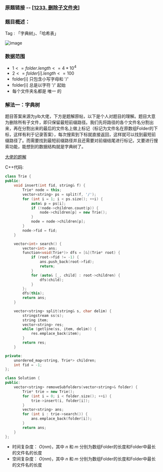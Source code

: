 ### 原题链接 -- [[1233. 删除子文件夹](https://leetcode.cn/problems/remove-sub-folders-from-the-filesystem/)]

### 题目概述：
Tag : 「字典树」、「哈希表」

![image](https://user-images.githubusercontent.com/99656524/217706277-02c3329b-209a-458c-95f2-8d4c2a558cff.png)

### 数据范围
* $1 <= folder.length <= 4 * 10^4$
* $2 <= folder[i].length <= 100$
* folder[i] 只包含小写字母和 '/'
* folder[i] 总是以字符 '/' 起始
* 每个文件夹名都是 唯一 的

### 解法一：字典树
题目答案来源为ylb大佬，下方是题解原帖，以下是个人对题目的理解。题目大意为删除所有子文件，即只保留最短前缀路径。我们先将路径的各个文件名分割出来，再在分割出来的最后的文件名上做上标记（标记为文件名在原数组Folder的下标，这样有利于记录答案），每次搜索到下标就直接返回，这样就可以找到最短前缀路径了。而需要找到最短前缀路径并且还需要对前缀结尾进行标记，又要进行搜索功能，能想到的数据结构就是字典树了。

[大佬的题解](https://leetcode.cn/problems/remove-sub-folders-from-the-filesystem/solution/python3javacgo-yi-ti-shuang-jie-pai-xu-z-dha2/)

C++代码:
```cpp
class Trie {
public:
    void insert(int fid, string& f) {
        Trie* node = this;
        vector<string> ps = split(f, '/');
        for (int i = 1; i < ps.size(); ++i) {
            auto& p = ps[i];
            if (!node->children.count(p)) {
                node->children[p] = new Trie();
            }
            node = node->children[p];
        }
        node->fid = fid;
    }

    vector<int> search() {
        vector<int> ans;
        function<void(Trie*)> dfs = [&](Trie* root) {
            if (root->fid != -1) {
                ans.push_back(root->fid);
                return;
            }
            for (auto& [_, child] : root->children) {
                dfs(child);
            }
        };
        dfs(this);
        return ans;
    }

    vector<string> split(string& s, char delim) {
        stringstream ss(s);
        string item;
        vector<string> res;
        while (getline(ss, item, delim)) {
            res.emplace_back(item);
        }
        return res;
    }

private:
    unordered_map<string, Trie*> children;
    int fid = -1;
};

class Solution {
public:
    vector<string> removeSubfolders(vector<string>& folder) {
        Trie* trie = new Trie();
        for (int i = 0; i < folder.size(); ++i) {
            trie->insert(i, folder[i]);
        }
        vector<string> ans;
        for (int i : trie->search()) {
            ans.emplace_back(folder[i]);
        }
        return ans;
    }
};
```
* 时间复杂度： $O(nm)$，其中 $n$ 和 $m$ 分别为数组Folder的长度和Folder中最长的文件名的长度
* 空间复杂度： $O(nm)$，其中 $n$ 和 $m$ 分别为数组Folder的长度和Folder中最长的文件名的长度


